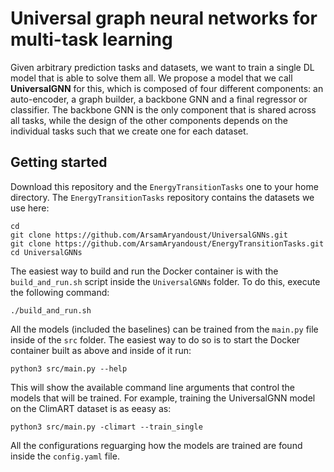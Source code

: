 # Universal graph neural networks for multi-task learning


Given arbitrary prediction tasks and datasets, we want to train a single DL model that is able to solve them all. 
We propose a model that we call **UniversalGNN** for this, which is composed of four different components: 
an auto-encoder, a graph builder, a backbone GNN and a final regressor or classifier. The backbone GNN is the only component 
that is shared across all tasks, while the design of the other components depends on the individual tasks such that we create one for each dataset.

## Getting started
Download this repository and the `EnergyTransitionTasks` one to your home directory.
The `EnergyTransitionTasks` repository contains the datasets we use here:

```
cd 
git clone https://github.com/ArsamAryandoust/UniversalGNNs.git
git clone https://github.com/ArsamAryandoust/EnergyTransitionTasks.git
cd UniversalGNNs
```

The easiest way to build and run the Docker container is with the `build_and_run.sh` script inside the `UniversalGNNs` folder.
To do this, execute the following command:

```
./build_and_run.sh
```

All the models (included the baselines) can be trained from the `main.py` file inside of the `src` folder. 
The easiest way to do so is to start the Docker container built as above and inside of it run:

```
python3 src/main.py --help
```

This will show the available command line arguments that control the models that will be trained. 
For example, training the UniversalGNN model on the ClimART dataset is as eeasy as:

```
python3 src/main.py -climart --train_single
```

All the configurations reguarging how the models are trained are found inside the `config.yaml` file.
